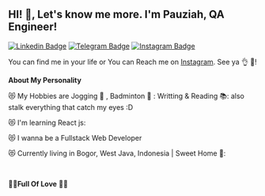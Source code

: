 ## HI! 👋, Let's know me more. I'm Pauziah, QA Engineer!

[![Linkedin Badge](https://img.shields.io/badge/-LinkedIn?style=plastic&logo=Linkedin&link=https://www.linkedin.com/in/pauziah-9a514b177/)](https://www.linkedin.com/in/pauziah-9a514b177/) 
[![Telegram Badge](https://img.shields.io/badge/-Telegram-blue?style=plastic&logo=telegram&link=https://t.me/ziassy)](https://t.me/ziassy) 
[![Instagram Badge](https://img.shields.io/badge/-Instagram-white?style=plastic&logo=instagram&link=https://www.instagram.com/fauziiyaa_/)](https://www.instagram.com/fauziiyaa_/)

You can find me in your life or You can Reach me on [Instagram](https://www.instagram.com/fauziiyaa_/). See ya 👌 📱!

**About My Personality**

😻 My Hobbies are Jogging 🏃 , Badminton 🎾 : Writting & Reading 📚: also stalk everything that catch my eyes :D  

😻 I'm learning React js:

😻 I wanna be a Fullstack Web Developer 

😻 Currently living in Bogor, West Java, Indonesia | Sweet Home 💒:

&nbsp;


💖💖**Full Of Love** 💖💖
